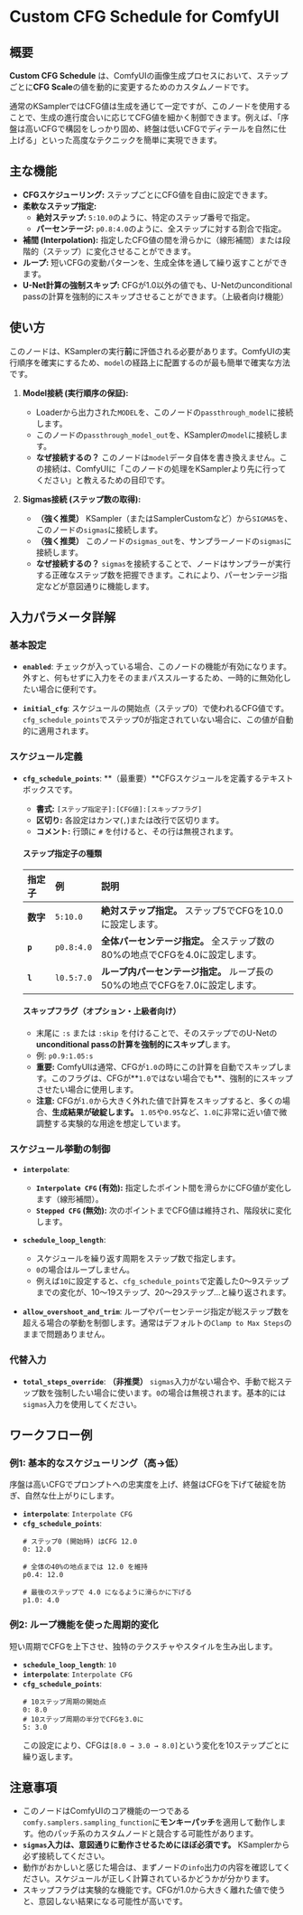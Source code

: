 # Custom CFG Schedule for ComfyUI

## 概要

**Custom CFG Schedule** は、ComfyUIの画像生成プロセスにおいて、ステップごとに**CFG Scale**の値を動的に変更するためのカスタムノードです。

通常のKSamplerではCFG値は生成を通じて一定ですが、このノードを使用することで、生成の進行度合いに応じてCFG値を細かく制御できます。例えば、「序盤は高いCFGで構図をしっかり固め、終盤は低いCFGでディテールを自然に仕上げる」といった高度なテクニックを簡単に実現できます。


## 主な機能

*   **CFGスケジューリング:** ステップごとにCFG値を自由に設定できます。
*   **柔軟なステップ指定:**
    *   **絶対ステップ:** `5:10.0`のように、特定のステップ番号で指定。
    *   **パーセンテージ:** `p0.8:4.0`のように、全ステップに対する割合で指定。
*   **補間 (Interpolation):** 指定したCFG値の間を滑らかに（線形補間）または段階的（ステップ）に変化させることができます。
*   **ループ:** 短いCFGの変動パターンを、生成全体を通して繰り返すことができます。
*   **U-Net計算の強制スキップ:** CFGが1.0以外の値でも、U-Netのunconditional passの計算を強制的にスキップさせることができます。（上級者向け機能）


## 使い方

このノードは、KSamplerの実行**前**に評価される必要があります。ComfyUIの実行順序を確実にするため、`model`の経路上に配置するのが最も簡単で確実な方法です。


1.  **Model接続 (実行順序の保証):**
    *   Loaderから出力された`MODEL`を、このノードの`passthrough_model`に接続します。
    *   このノードの`passthrough_model_out`を、KSamplerの`model`に接続します。
    *   **なぜ接続するの？** このノードは`model`データ自体を書き換えません。この接続は、ComfyUIに「このノードの処理をKSamplerより先に行ってください」と教えるための目印です。

2.  **Sigmas接続 (ステップ数の取得):**
    *   **（強く推奨）** KSampler（またはSamplerCustomなど）から`SIGMAS`を、このノードの`sigmas`に接続します。
    *   **（強く推奨）** このノードの`sigmas_out`を、サンプラーノードの`sigmas`に接続します。
    *   **なぜ接続するの？** `sigmas`を接続することで、ノードはサンプラーが実行する正確なステップ数を把握できます。これにより、パーセンテージ指定などが意図通りに機能します。

## 入力パラメータ詳解

### 基本設定

*   **`enabled`**: チェックが入っている場合、このノードの機能が有効になります。外すと、何もせずに入力をそのままパススルーするため、一時的に無効化したい場合に便利です。

*   **`initial_cfg`**: スケジュールの開始点（ステップ0）で使われるCFG値です。`cfg_schedule_points`でステップ0が指定されていない場合に、この値が自動的に適用されます。

### スケジュール定義

*   **`cfg_schedule_points`**: **（最重要）**CFGスケジュールを定義するテキストボックスです。
    *   **書式:** `[ステップ指定子]:[CFG値]:[スキップフラグ]`
    *   **区切り:** 各設定はカンマ(`,`)または改行で区切ります。
    *   **コメント:** 行頭に `#` を付けると、その行は無視されます。

    #### ステップ指定子の種類
    | 指定子 | 例         | 説明                                                                     |
    | :----- | :--------- | :----------------------------------------------------------------------- |
    | **数字** | `5:10.0`   | **絶対ステップ指定。** ステップ5でCFGを10.0に設定します。                |
    | **`p`**  | `p0.8:4.0` | **全体パーセンテージ指定。** 全ステップ数の80%の地点でCFGを4.0に設定します。 |
    | **`l`**  | `l0.5:7.0` | **ループ内パーセンテージ指定。** ループ長の50%の地点でCFGを7.0に設定します。 |

    #### スキップフラグ（オプション・上級者向け）
    *   末尾に `:s` または `:skip` を付けることで、そのステップでのU-Netの**unconditional passの計算を強制的にスキップ**します。
    *   例: `p0.9:1.05:s`
    *   **重要:** ComfyUIは通常、CFGが`1.0`の時にこの計算を自動でスキップします。このフラグは、CFGが**`1.0`ではない場合でも**、強制的にスキップさせたい場合に使用します。
    *   **注意:** CFGが`1.0`から大きく外れた値で計算をスキップすると、多くの場合、**生成結果が破綻します。** `1.05`や`0.95`など、`1.0`に非常に近い値で微調整する実験的な用途を想定しています。

### スケジュール挙動の制御

*   **`interpolate`**:
    *   **`Interpolate CFG` (有効):** 指定したポイント間を滑らかにCFG値が変化します（線形補間）。
    *   **`Stepped CFG` (無効):** 次のポイントまでCFG値は維持され、階段状に変化します。

*   **`schedule_loop_length`**:
    *   スケジュールを繰り返す周期をステップ数で指定します。
    *   `0`の場合はループしません。
    *   例えば`10`に設定すると、`cfg_schedule_points`で定義した0〜9ステップまでの変化が、10〜19ステップ、20〜29ステップ...と繰り返されます。

*   **`allow_overshoot_and_trim`**: ループやパーセンテージ指定が総ステップ数を超える場合の挙動を制御します。通常はデフォルトの`Clamp to Max Steps`のままで問題ありません。

### 代替入力

*   **`total_steps_override`**: **（非推奨）** `sigmas`入力がない場合や、手動で総ステップ数を強制したい場合に使います。`0`の場合は無視されます。基本的には`sigmas`入力を使用してください。

## ワークフロー例

### 例1: 基本的なスケジューリング（高→低）

序盤は高いCFGでプロンプトへの忠実度を上げ、終盤はCFGを下げて破綻を防ぎ、自然な仕上がりにします。

*   **`interpolate`**: `Interpolate CFG`
*   **`cfg_schedule_points`**:
    ```
    # ステップ0 (開始時) はCFG 12.0
    0: 12.0

    # 全体の40%の地点までは 12.0 を維持
    p0.4: 12.0

    # 最後のステップで 4.0 になるように滑らかに下げる
    p1.0: 4.0
    ```

### 例2: ループ機能を使った周期的変化

短い周期でCFGを上下させ、独特のテクスチャやスタイルを生み出します。

*   **`schedule_loop_length`**: `10`
*   **`interpolate`**: `Interpolate CFG`
*   **`cfg_schedule_points`**:
    ```
    # 10ステップ周期の開始点
    0: 8.0
    # 10ステップ周期の半分でCFGを3.0に
    5: 3.0
    ```
    この設定により、CFGは`[8.0 → 3.0 → 8.0]`という変化を10ステップごとに繰り返します。

## 注意事項

*   このノードはComfyUIのコア機能の一つである`comfy.samplers.sampling_function`に**モンキーパッチ**を適用して動作します。他のパッチ系のカスタムノードと競合する可能性があります。
*   **`sigmas`入力は、意図通りに動作させるためにほぼ必須です。** KSamplerから必ず接続してください。
*   動作がおかしいと感じた場合は、まずノードの`info`出力の内容を確認してください。スケジュールが正しく計算されているかどうかが分かります。
*   スキップフラグは実験的な機能です。CFGが1.0から大きく離れた値で使うと、意図しない結果になる可能性が高いです。